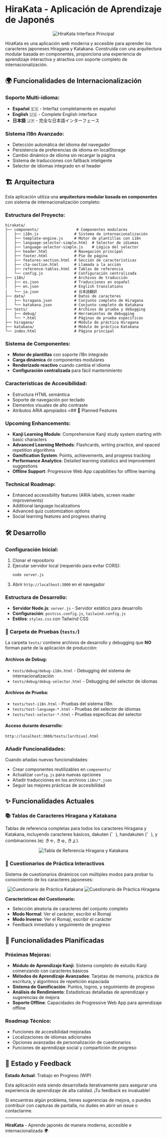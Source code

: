# HiraKata - Aplicación de Aprendizaje de Japonés

<div align="center">
  <img src="./img/hirakata-desktop.jpeg" alt="HiraKata Interface Principal">
</div>

HiraKata es una aplicación web moderna y accesible para aprender los caracteres japoneses Hiragana y Katakana. Construida con una arquitectura modular basada en componentes, proporciona una experiencia de aprendizaje interactiva y atractiva con soporte completo de internacionalización.

## 🌍 Funcionalidades de Internacionalización

### **Soporte Multi-idioma:**
- **Español** 🇪🇸 - Interfaz completamente en español
- **English** 🇺🇸 - Complete English interface  
- **日本語** 🇯🇵 - 完全な日本語インターフェース

### **Sistema i18n Avanzado:**
- Detección automática del idioma del navegador
- Persistencia de preferencias de idioma en localStorage
- Cambio dinámico de idioma sin recargar la página
- Sistema de traducciones con fallback inteligente
- Selector de idiomas integrado en el header

## 🏗️ Arquitectura

Esta aplicación utiliza una **arquitectura modular basada en componentes** con sistema de internacionalización completo:

### **Estructura del Proyecto:**
```
hirakata/
├── components/                 # Componentes modulares
│   ├── i18n.js                # Sistema de internacionalización
│   ├── template-engine.js     # Motor de plantillas con i18n
│   ├── language-selector-simple.html  # Selector de idiomas
│   ├── language-selector-simple.js    # Lógica del selector
│   ├── header.html            # Navegación principal
│   ├── footer.html            # Pie de página
│   ├── features-section.html  # Sección de características
│   ├── cta-section.html       # Llamada a la acción
│   ├── reference-tables.html  # Tablas de referencia
│   └── config.js              # Configuración centralizada
├── i18n/                      # Archivos de traducción
│   ├── es.json                # Traducciones en español
│   ├── en.json                # English translations
│   └── ja.json                # 日本語翻訳
├── data/                      # Datos de caracteres
│   ├── hiragana.json          # Conjunto completo de Hiragana
│   └── katakana.json          # Conjunto completo de Katakana
├── tests/                     # Archivos de prueba y debugging
│   ├── debug/                 # Herramientas de debugging
│   └── *.html                 # Páginas de prueba específicas
├── hiragana/                  # Módulo de práctica Hiragana
├── katakana/                  # Módulo de práctica Katakana
└── index.html                 # Página principal
```

### **Sistema de Componentes:**
- **Motor de plantillas** con soporte i18n integrado
- **Carga dinámica** de componentes modulares
- **Renderizado reactivo** cuando cambia el idioma
- **Configuración centralizada** para fácil mantenimiento

### **Características de Accesibilidad:**
- Estructura HTML semántica
- Soporte de navegación por teclado
- Elementos visuales de alto contraste
- Atributos ARIA apropiados
  <## 🎯 Planned Features

### **Upcoming Enhancements:**
- **Kanji Learning Module**: Comprehensive Kanji study system starting with basic characters
- **Advanced Learning Methods**: Flashcards, writing practice, and spaced repetition algorithms
- **Gamification System**: Points, achievements, and progress tracking
- **Performance Analytics**: Detailed learning statistics and improvement suggestions
- **Offline Support**: Progressive Web App capabilities for offline learning

### **Technical Roadmap:**
- Enhanced accessibility features (ARIA labels, screen reader improvements)
- Additional language localizations
- Advanced quiz customization options
- Social learning features and progress sharing

## 🛠️ Desarrollo

### **Configuración Inicial:**
1. Clonar el repositorio
2. Ejecutar servidor local (requerido para evitar CORS):
   ```bash
   node server.js
   ```
3. Abrir `http://localhost:3000` en el navegador

### **Estructura de Desarrollo:**
- **Servidor Node.js**: `server.js` - Servidor estático para desarrollo
- **Configuración**: `postcss.config.js`, `tailwind.config.js`
- **Estilos**: `styles.css` con Tailwind CSS

### **🧪 Carpeta de Pruebas (`tests/`)**
La carpeta `tests/` contiene archivos de desarrollo y debugging que **NO** forman parte de la aplicación de producción:

#### **Archivos de Debug:**
- `tests/debug/debug-i18n.html` - Debugging del sistema de internacionalización
- `tests/debug/debug-selector.html` - Debugging del selector de idiomas

#### **Archivos de Prueba:**
- `tests/test-i18n.html` - Pruebas del sistema i18n
- `tests/test-language-*.html` - Pruebas del selector de idiomas
- `tests/test-selector-*.html` - Pruebas específicas del selector

#### **Acceso durante desarrollo:**
```
http://localhost:3000/tests/[archivo].html
```

### **Añadir Funcionalidades:**
Cuando añadas nuevas funcionalidades:
- Crear componentes reutilizables en `components/`
- Actualizar `config.js` para nuevas opciones
- Añadir traducciones en los archivos `i18n/*.json`
- Seguir las mejores prácticas de accesibilidad

## ✨ Funcionalidades Actuales

### **📚 Tablas de Caracteres Hiragana y Katakana**
Tablas de referencia completas para todos los caracteres Hiragana y Katakana, incluyendo caracteres básicos, dakuten (゛), handakuten (゜), y combinaciones (ej: きゃ, きゅ, きょ).

<div align="center">
  <img src="./img/chart-1.png" alt="Tabla de Referencia Hiragana y Katakana">
</div>

### **🎯 Cuestionarios de Práctica Interactivos**
Sistema de cuestionarios dinámicos con múltiples modos para probar tu conocimiento de los caracteres japoneses:

<div align="center">
  <img src="./img/katakana-quizz-01.png" alt="Cuestionario de Práctica Katakana">
  <img src="./img/hiragana-quizz.png" alt="Cuestionario de Práctica Hiragana">
</div>

**Características del Cuestionario:**
- Selección aleatoria de caracteres del conjunto completo
- **Modo Normal**: Ver el carácter, escribir el Romaji
- **Modo Inverso**: Ver el Romaji, escribir el carácter
- Feedback inmediato y seguimiento de progreso

## 🎯 Funcionalidades Planificadas

### **Próximas Mejoras:**
- **Módulo de Aprendizaje Kanji**: Sistema completo de estudio Kanji comenzando con caracteres básicos
- **Métodos de Aprendizaje Avanzados**: Tarjetas de memoria, práctica de escritura, y algoritmos de repetición espaciada
- **Sistema de Gamificación**: Puntos, logros, y seguimiento de progreso
- **Análisis de Rendimiento**: Estadísticas detalladas de aprendizaje y sugerencias de mejora
- **Soporte Offline**: Capacidades de Progressive Web App para aprendizaje offline

### **Roadmap Técnico:**
- Funciones de accesibilidad mejoradas
- Localizaciones de idiomas adicionales
- Opciones avanzadas de personalización de cuestionarios
- Funciones de aprendizaje social y compartición de progreso

## 📝 Estado y Feedback

**Estado Actual**: Trabajo en Progreso (WIP)

Esta aplicación está siendo desarrollada iterativamente para asegurar una experiencia de aprendizaje de alta calidad. ¡Tu feedback es invaluable!

Si encuentras algún problema, tienes sugerencias de mejora, o puedes contribuir con capturas de pantalla, no dudes en abrir un issue o contactarme.

---

**HiraKata** - Aprende japonés de manera moderna, accesible e internacionalizada 🌍
